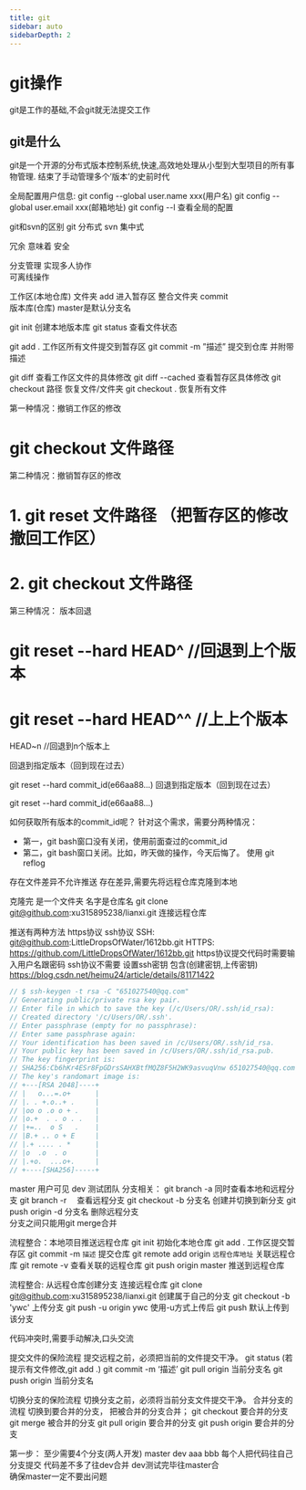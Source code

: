 ```yaml
---
title: git
sidebar: auto
sidebarDepth: 2
---
```

# git操作
git是工作的基础,不会git就无法提交工作
## git是什么
git是一个开源的分布式版本控制系统,快速,高效地处理从小型到大型项目的所有事物管理.
结束了手动管理多个’版本’的史前时代

全局配置用户信息:
git config --global user.name xxx(用户名)
git config --global user.email xxx(邮箱地址)
git config --l 查看全局的配置

git和svn的区别
git 分布式
svn 集中式


冗余 意味着 安全

分支管理 实现多人协作  
可离线操作

工作区(本地仓库) 文件夹   add
进入暂存区 整合文件夹  commit  
版本库(仓库)	master是默认分支名

git init  创建本地版本库
git status 查看文件状态

git add .  工作区所有文件提交到暂存区
git commit -m ”描述”  提交到仓库 并附带描述

git diff  查看工作区文件的具体修改
git diff --cached  查看暂存区具体修改
git checkout 路径    恢复文件/文件夹
git checkout .		恢复所有文件

第一种情况：撤销工作区的修改

# git checkout 文件路径 

第二种情况：撤销暂存区的修改

# 1. git reset 文件路径 （把暂存区的修改撤回工作区）
# 2. git checkout 文件路径 

第三种情况：	版本回退

# git reset --hard HEAD^ //回退到上个版本
# git reset --hard HEAD^^ //上上个版本
HEAD~n //回退到n个版本上

回退到指定版本（回到现在过去）

git reset --hard commit_id(e66aa88...)
回退到指定版本（回到现在过去）

git reset --hard commit_id(e66aa88...)

如何获取所有版本的commit_id呢？
针对这个需求，需要分两种情况：
* 第一，git bash窗口没有关闭，使用前面查过的commit_id
* 第二，git bash窗口关闭。比如，昨天做的操作，今天后悔了。 使用 git reflog




存在文件差异不允许推送
存在差异,需要先将远程仓库克隆到本地

克隆完 是一个文件夹 名字是仓库名
git clone git@github.com:xu315895238/lianxi.git   连接远程仓库

推送有两种方法  https协议 ssh协议
SSH:		git@github.com:LittleDropsOfWater/1612bb.git
HTTPS:	https://github.com/LittleDropsOfWater/1612bb.git
https协议提交代码时需要输入用户名跟密码
ssh协议不需要
设置ssh密钥   包含(创建密钥,上传密钥)
https://blog.csdn.net/heimu24/article/details/81171422

```js
// $ ssh-keygen -t rsa -C "651027540@qq.com"
// Generating public/private rsa key pair.
// Enter file in which to save the key (/c/Users/OR/.ssh/id_rsa):
// Created directory '/c/Users/OR/.ssh'.
// Enter passphrase (empty for no passphrase):
// Enter same passphrase again:
// Your identification has been saved in /c/Users/OR/.ssh/id_rsa.
// Your public key has been saved in /c/Users/OR/.ssh/id_rsa.pub.
// The key fingerprint is:
// SHA256:Cb6hKr4ESr8FpGDrsSAHXBtfMQZ8F5H2WK9asvuqVnw 651027540@qq.com
// The key's randomart image is:
// +---[RSA 2048]----+
// |   o...=.o+      |
// |. . +.o..+ .     |
// |oo o .o o + .    |
// |o.+  . . o . .   |
// |+=..  o S   .    |
// |B.+ .. o + E     |
// |.+ .... . *      |
// |o  .o  . o       |
// |.+o.  ...o+.     |
// +----[SHA256]-----+
```


master 用户可见
dev 测试团队
分支相关：
git branch -a  同时查看本地和远程分支
git branch -r 　查看远程分支
git checkout -b 分支名  创建并切换到新分支
git push origin -d 分支名  删除远程分支	
分支之间只能用git merge合并

流程整合：本地项目推送远程仓库
git init		初始化本地仓库
git add .		工作区提交暂存区
git commit -m `描述`	提交仓库
git remote add origin  `远程仓库地址`  关联远程仓库
git remote -v   查看关联的远程仓库
git push origin master 推送到远程仓库

流程整合: 从远程仓库创建分支
连接远程仓库
git clone git@github.com:xu315895238/lianxi.git
创建属于自己的分支
 git checkout -b 'ywc'
上传分支
git push -u origin ywc
使用-u方式上传后  git push 默认上传到该分支



代码冲突时,需要手动解决,口头交流

提交文件的保险流程
提交远程之前，必须把当前的文件提交干净。
git status
(若提示有文件修改,git add .)
git commit -m ‘描述’
git pull origin 当前分支名
git push origin 当前分支名

切换分支的保险流程
切换分支之前，必须将当前分支文件提交干净。
合并分支的流程
切换到要合并的分支， 把被合并的分支合并；
git checkout  要合并的分支
git merge 被合并的分支
git pull origin 要合并的分支
git push origin 要合并的分支

第一步：
至少需要4个分支(两人开发)
master
dev
aaa
bbb
每个人把代码往自己分支提交
代码差不多了往dev合并
dev测试完毕往master合  
确保master一定不要出问题